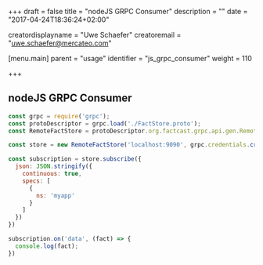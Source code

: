 +++
draft = false
title = "nodeJS GRPC Consumer"
description = ""
date = "2017-04-24T18:36:24+02:00"

creatordisplayname = "Uwe Schaefer"
creatoremail = "uwe.schaefer@mercateo.com"

[menu.main]
parent = "usage"
identifier = "js_grpc_consumer"
weight = 110

+++

## nodeJS GRPC Consumer

```javascript
const grpc = require('grpc');
const protoDescriptor = grpc.load('./FactStore.proto');
const RemoteFactStore = protoDescriptor.org.factcast.grpc.api.gen.RemoteFactStore;

const store = new RemoteFactStore('localhost:9090', grpc.credentials.createInsecure());

const subscription = store.subscribe({
  json: JSON.stringify({
    continuous: true,
    specs: [
      {
        ns: 'myapp'
      }
    ]
  })
})

subscription.on('data', (fact) => {
  console.log(fact);
})
```
